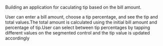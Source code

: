 Building an application for caculating tip based on the bill amount.

User can enter a bill amount, choose a tip percentage, and see the tip and total values.The total amount is calculated using the initial bill amount and percentage of tip.User can select between tip percentages by tapping different values on the segmented control and the tip value is updated accordingly

